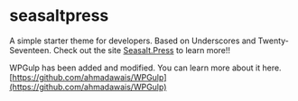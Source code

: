 # seasaltpress
A simple starter theme for developers.
Based on Underscores and Twenty-Seventeen.
Check out the site [Seasalt.Press](http://seasalt.press) to learn more!!

WPGulp has been added and modified. You can learn more about it here. [https://github.com/ahmadawais/WPGulp](https://github.com/ahmadawais/WPGulp)

